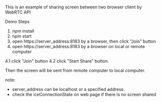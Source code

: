 This is an example of sharing screen between two browser client by WebRTC API

Demo Steps

1. npm install
2. npm start
3. open https://server_address:8183 by a browser, then click "Join" button
4. open https://server_address:8183 by a browser on local or remote computer

  4.1 click "Join" button 
  4.2 click "Start Share" button.

Then the screen will be sent from remote computer to local computer.

note: 
* server_address can be localhost or a specified address.
* check the iceConnectionState on web page if there is no screen shared